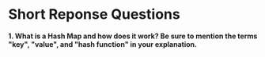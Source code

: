 # Short Reponse Questions

**1. What is a Hash Map and how does it work? Be sure to mention the terms "key", "value", and "hash function" in your explanation.**

